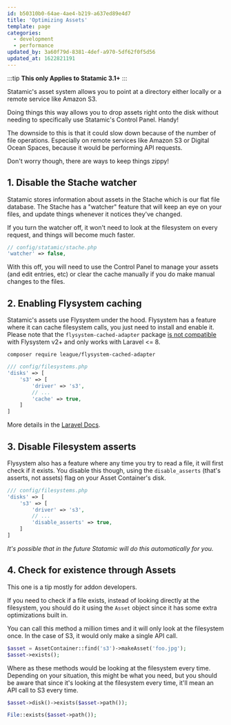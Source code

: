 ```yaml
---
id: b50310b0-64ae-4ae4-b219-a637ed89e4d7
title: 'Optimizing Assets'
template: page
categories:
  - development
  - performance
updated_by: 3a60f79d-8381-4def-a970-5df62f0f5d56
updated_at: 1622821191
---
```


:::tip
**This only Applies to Statamic 3.1+**
:::

Statamic's asset system allows you to point at a directory either locally or a remote service like Amazon S3.

Doing things this way allows you to drop assets right onto the disk without needing to specifically use Statamic's Control Panel. Handy!

The downside to this is that it could slow down because of the number of file operations. Especially on remote services like Amazon S3 or Digital Ocean Spaces, because it would be performing API requests.

Don't worry though, there are ways to keep things zippy!

## 1. Disable the Stache watcher

Statamic stores information about assets in the Stache which is our flat file database. The Stache has a "watcher" feature that will keep an eye on your files, and update things whenever it notices they've changed.

If you turn the watcher off, it won't need to look at the filesystem on every request, and things will become much faster.

```php
// config/statamic/stache.php
'watcher' => false,
```

With this off, you will need to use the Control Panel to manage your assets (and edit entries, etc) or clear the cache manually if you do make manual changes to the files.

## 2. Enabling Flysystem caching

Statamic's assets use Flysystem under the hood. Flysystem has a feature where it can cache filesystem calls, you just need to install and enable it. Please note that the `flysystem-cached-adapter` package [is not compatible](https://flysystem.thephpleague.com/docs/upgrade-from-1.x/#miscellaneous-changes) with Flysystem v2+ and only works with Laravel <= 8.

``` shell
composer require league/flysystem-cached-adapter
```

```php
/// config/filesystems.php
'disks' => [
    's3' => [
        'driver' => 's3',
        // ...
        'cache' => true,
    ]
]
```

More details in the [Laravel Docs](https://laravel.com/docs/8.x/filesystem#caching).

## 3. Disable Filesystem asserts

Flysystem also has a feature where any time you try to read a file, it will first check if it exists. You disable this though, using the `disable_asserts` (that's asserts, not assets) flag on your Asset Container's disk.

```php
/// config/filesystems.php
'disks' => [
    's3' => [
        'driver' => 's3',
        // ...
        'disable_asserts' => true,
    ]
]
```

_It's possible that in the future Statamic will do this automatically for you._

## 4. Check for existence through Assets

This one is a tip mostly for addon developers.

If you need to check if a file exists, instead of looking directly at the filesystem, you should do it using the `Asset` object since it has some extra optimizations built in.

You can call this method a million times and it will only look at the filesystem once. In the case of S3, it would only make a single API call.

```php
$asset = AssetContainer::find('s3')->makeAsset('foo.jpg');
$asset->exists();
```

Where as these methods would be looking at the filesystem every time. Depending on your situation, this might be what you need, but you should be aware that since it's looking at the filesystem every time, it'll mean an API call to S3 every time.

```php
$asset->disk()->exists($asset->path());

File::exists($asset->path());
```
